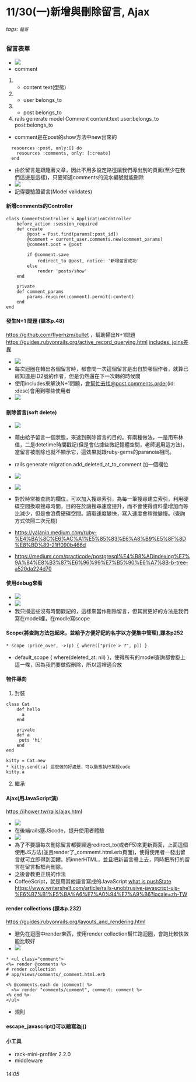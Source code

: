 # 11/30(一)新增與刪除留言, Ajax
###### tags: `龍哥`

### 留言表單
* ![](https://i.imgur.com/IU4oKra.png)
* comment
1. * content text(型態)
2. * user belongs_to
3. * post belongs_to
4. rails generate model Comment content:text user:belongs_to post:belongs_to
* comment是在post的show方法中new出來的

```
  resources :post, only:[] do
    resources :comments, only: [:create]
  end
```
* 由於留言是跟隨著文章，因此不用多設定路徑讓我們導出別的頁面(至少在我們這邊是這樣)，只要知道comments的流水編號就能刪除
* ![](https://i.imgur.com/qutdcqF.png)
* 記得要驗證留言(Model validates)

#### 新增comments的Controller
```
class CommentsController < ApplicationController
    before_action :session_required
    def create
        @post = Post.find(params[:post_id])
        @comment = current_user.comments.new(comment_params)
        @comment.post = @post

        if @comment.save
            redirect_to @post, notice: '新增留言成功'
        else
            render 'posts/show'
    end

    private
    def comment_params
        params.reuqire(:comment).permit(:content)
    end
end
```
#### 發生N+1 問題 (課本p.48)
https://github.com/flyerhzm/bullet ，幫助掃出N+1問題
https://guides.rubyonrails.org/active_record_querying.html
[includes, joins差異](https://blog.bigbinary.com/2013/07/01/preload-vs-eager-load-vs-joins-vs-includes.html)
* ![](https://i.imgur.com/l0Gq0cW.png)
* 每次迴圈在轉出各個留言時，都會問一次這個留言是出自於哪個作者，就算已經知道是ID2號的作者，但是仍然還在下一次轉的時候問
* 使用includes來解決N+1問題，會幫忙去找@post.comments.order(id: :desc)會用到哪些使用者
* ![](https://i.imgur.com/tRJyAoT.png)

#### 刪除留言(soft delete)
* ![](https://i.imgur.com/voLPfFa.png)
* 藉由給予留言一個狀態，來達到刪除留言的目的。有兩種做法，一是用布林值，二是detetime時間戳記(但是會佔據些微記憶體空間，老師選用這方法)，當留言被刪除也就不顯示它，這效果就跟ruby-gems的paranoia相同。
* rails generate migration add_deleted_at_to_comment 加一個欄位
* ![](https://i.imgur.com/fUgeBON.png)

* ![](https://i.imgur.com/Wwkz0sq.png)
* 對於時常被查詢的欄位，可以加入搜尋索引，為每一筆搜尋建立索引，利用硬碟空間換取搜尋時間，目的在於讓搜尋速度提升，而不會使得資料量增加而等比減少，但是會浪費硬碟空間。讀取速度變快，寫入速度會稍微變慢。(查詢方式依照二次元樹)
* https://yalanin.medium.com/ruby-%E4%BA%8C%E6%AC%A1%E5%85%83%E6%A8%B9%E5%8F%8D%E8%BD%89-21ff090b466d
* https://medium.com/practicode/postgresql%E4%B8%ADindexing%E7%9A%84%E8%B3%87%E6%96%99%E7%B5%90%E6%A7%8B-b-tree-a520da224d70
#### 使用debug來看
* ![](https://i.imgur.com/s5MlWNO.png)
* ![](https://i.imgur.com/JLoozAk.png)
* 我只撈這些沒有時間戳記的，這樣來當作刪除留言，但其實更好的方法是我們寫在model裡，在modle寫scope

#### Scope(將查詢方法包起來，並給予方便好記的名字以方便集中管理),課本p252
```
* scope :price_over, ->(p) { where(["price > ?", p]) }
```
* default_scope { where(deleted_at: nil) }，使得所有的model查詢都會掛上這一條，因為我們要做假刪除，所以這裡適合放

#### 物件導向
1. 封裝
```
class Cat
    def hello
      a
    end
    
    private
    def a
     puts 'hi'
    end
end

kitty = Cat.new
* kitty.send(:a) 這麼做的好處是，可以動態執行某段code
kitty.a
```
2. 繼承

#### Ajax(用JavaScript演)
https://ihower.tw/rails/ajax.html
* ![](https://i.imgur.com/g0ruqBn.png)
* 在後端rails塞JScode，提升使用者體驗
* ![](https://i.imgur.com/nV49RdV.png)
* 為了不要讓每次刪除留言都要經過redirect_to(或者F5)來更新頁面，上面這個使用JS方法(並且render了_commemt.html.erb頁面)，使得使用者一發出留言就可立即得到回饋。抓innerHTML，並且把新留言疊上去，同時把所打的留言在留言板框內刪除。
* 之後會教更正規的作法
* CoffeeScript，就是用其他語言寫成的JavaScript
[what is pushState](https://developer.mozilla.org/zh-TW/docs/Web/API/History_API)
https://www.writershelf.com/article/rails-unobtrusive-javascript-ujs-%E6%B7%B1%E5%BA%A6%E7%A0%94%E7%A9%B6?locale=zh-TW

#### render collections (課本p.232)
https://guides.rubyonrails.org/layouts_and_rendering.html
* 避免在迴圈中render東西，使用render collection幫忙跑迴圈，會跑比較快效能比較好
* ![](https://i.imgur.com/bK2IC5g.png)

```
* <ul class="comment">
<%= render @comments %>
# render collection
# app/views/comments/_comment.html.erb

<% @comments.each do |comment| %>
  <%= render "comments/comment", comment: comment %>
<% end %>
</ul>
```
* 規則


#### escape_javascript()可以縮寫為j()



#### 小工具
* rack-mini-profiler 2.2.0
* middleware

###### 14:05

